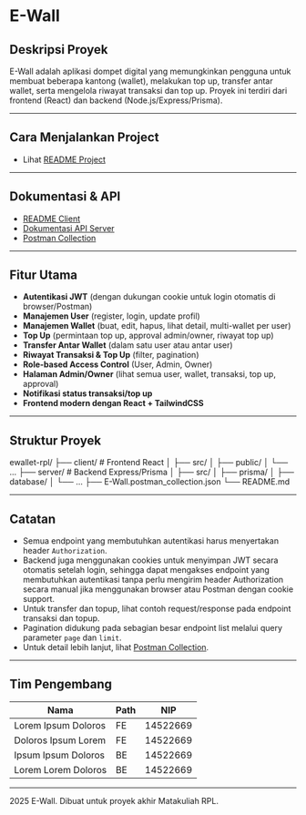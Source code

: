 # E-Wall

## Deskripsi Proyek

E-Wall adalah aplikasi dompet digital yang memungkinkan pengguna untuk membuat beberapa kantong (wallet), melakukan top up, transfer antar wallet, serta mengelola riwayat transaksi dan top up. Proyek ini terdiri dari   frontend (React) dan backend (Node.js/Express/Prisma).

---

## Cara Menjalankan Project
- Lihat [README Project](/INSTALLATION.md)

---

## Dokumentasi & API

- [README Client](/client/README.md)
- [Dokumentasi API Server](/server/README.md)
- [Postman Collection](./E-Wall.postman_collection.json)

---

## Fitur Utama

- **Autentikasi JWT** (dengan dukungan cookie untuk login otomatis di browser/Postman)
- **Manajemen User** (register, login, update profil)
- **Manajemen Wallet** (buat, edit, hapus, lihat detail, multi-wallet per user)
- **Top Up** (permintaan top up, approval admin/owner, riwayat top up)
- **Transfer Antar Wallet** (dalam satu user atau antar user)
- **Riwayat Transaksi & Top Up** (filter, pagination)
- **Role-based Access Control** (User, Admin, Owner)
- **Halaman Admin/Owner** (lihat semua user, wallet, transaksi, top up, approval)
- **Notifikasi status transaksi/top up**
- **Frontend modern dengan React + TailwindCSS**

---

## Struktur Proyek
ewallet-rpl/ 
├── client/ # Frontend React 
│ ├── src/ 
│ ├── public/ 
│ └── ... 
├── server/ # Backend Express/Prisma 
│ ├── src/ 
│ ├── prisma/ 
│ ├── database/ 
│ └── ... 
├── E-Wall.postman_collection.json 
└── README.md

---

## Catatan

- Semua endpoint yang membutuhkan autentikasi harus menyertakan header `Authorization`.
- Backend juga menggunakan cookies untuk menyimpan JWT secara otomatis setelah login, sehingga dapat mengakses endpoint yang membutuhkan autentikasi tanpa perlu mengirim header Authorization secara manual jika menggunakan browser atau Postman dengan cookie support.
- Untuk transfer dan topup, lihat contoh request/response pada endpoint transaksi dan topup.
- Pagination didukung pada sebagian besar endpoint list melalui query parameter `page` dan `limit`.
- Untuk detail lebih lanjut, lihat [Postman Collection](./E-Wall.postman_collection.json).

---

## Tim Pengembang

|         Nama        | Path |    NIP    |
|---------------------|------|-----------|
| Lorem Ipsum Doloros |  FE  | 14522669  |
| Doloros Ipsum Lorem |  FE  | 14522669  |
| Ipsum Ipsum Doloros |  BE  | 14522669  |
| Lorem Lorem Doloros |  BE  | 14522669  |

---

2025 E-Wall. Dibuat untuk proyek akhir Matakuliah RPL.